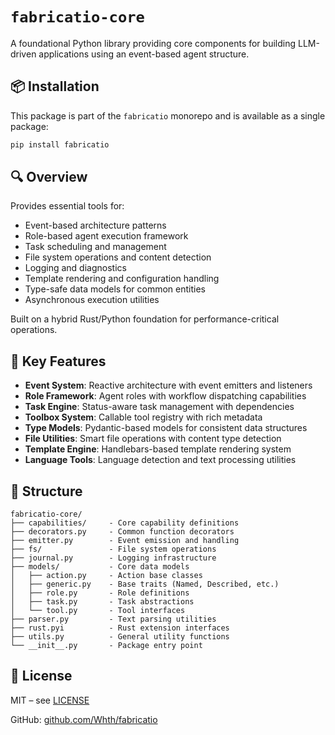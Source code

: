# `fabricatio-core`

A foundational Python library providing core components for building LLM-driven applications using an event-based agent
structure.

## 📦 Installation

This package is part of the `fabricatio` monorepo and is available as a single package:

```bash
pip install fabricatio
```

## 🔍 Overview

Provides essential tools for:

- Event-based architecture patterns
- Role-based agent execution framework
- Task scheduling and management
- File system operations and content detection
- Logging and diagnostics
- Template rendering and configuration handling
- Type-safe data models for common entities
- Asynchronous execution utilities

Built on a hybrid Rust/Python foundation for performance-critical operations.

## 🧩 Key Features

- **Event System**: Reactive architecture with event emitters and listeners
- **Role Framework**: Agent roles with workflow dispatching capabilities
- **Task Engine**: Status-aware task management with dependencies
- **Toolbox System**: Callable tool registry with rich metadata
- **Type Models**: Pydantic-based models for consistent data structures
- **File Utilities**: Smart file operations with content type detection
- **Template Engine**: Handlebars-based template rendering system
- **Language Tools**: Language detection and text processing utilities

## 📁 Structure

```
fabricatio-core/
├── capabilities/     - Core capability definitions
├── decorators.py     - Common function decorators
├── emitter.py        - Event emission and handling
├── fs/               - File system operations
├── journal.py        - Logging infrastructure
├── models/           - Core data models
│   ├── action.py     - Action base classes
│   ├── generic.py    - Base traits (Named, Described, etc.)
│   ├── role.py       - Role definitions
│   ├── task.py       - Task abstractions
│   └── tool.py       - Tool interfaces
├── parser.py         - Text parsing utilities
├── rust.pyi          - Rust extension interfaces
├── utils.py          - General utility functions
└── __init__.py       - Package entry point
```

## 📄 License

MIT – see [LICENSE](LICENSE)

GitHub: [github.com/Whth/fabricatio](https://github.com/Whth/fabricatio)